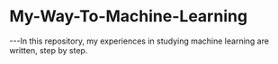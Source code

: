 # My-Way-To-Machine-Learning
---In this repository, my experiences in studying machine learning are written, step by step. 
